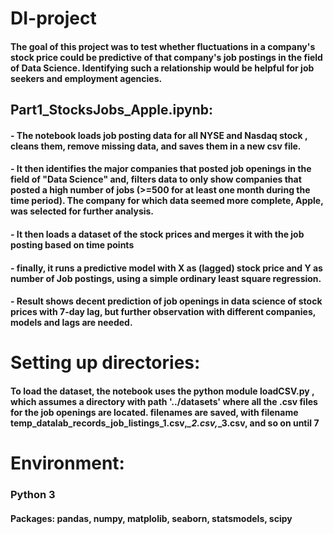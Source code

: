 # DI-project
#### The goal of this project was to test whether fluctuations in a company's stock price could be predictive of that company's job postings in the field of Data Science. Identifying such a relationship would be helpful for job seekers and employment agencies.

## Part1_StocksJobs_Apple.ipynb: 
#### - The notebook loads job posting data for all NYSE and Nasdaq stock , cleans them, remove missing data, and saves them in a new csv file. 

#### - It then identifies the major companies that posted job openings in the field of "Data Science" and, filters data to only show companies that posted a high number of jobs (>=500 for at least one month during the time period). The company for which data seemed more complete, Apple, was selected for further analysis.

#### - It then loads a dataset of the stock prices and merges it with the job posting based on time points

#### - finally, it runs a predictive model with X as (lagged) stock price and Y as number of Job postings, using a simple ordinary least square regression. 

#### - Result shows decent prediction of job openings in data science of stock prices with 7-day lag, but further observation with different companies, models and lags are needed. 


# Setting up directories:
#### To load the dataset, the notebook uses the python module loadCSV.py , which assumes a directory with path '../datasets' where all the .csv files for the job openings are located. filenames are saved, with filename temp_datalab_records_job_listings_1.csv,*_2.csv,*_3.csv, and so on until 7


# Environment: 
### Python 3
#### Packages: pandas, numpy, matplolib, seaborn, statsmodels, scipy


